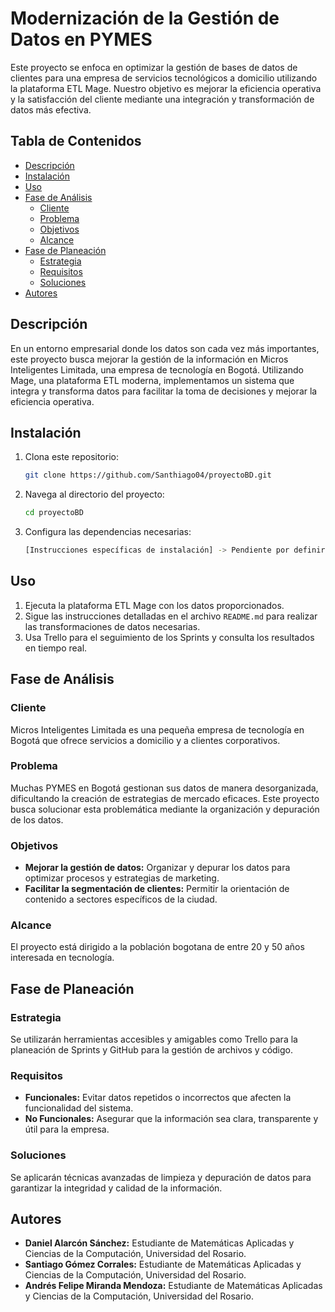 # Modernización de la Gestión de Datos en PYMES

Este proyecto se enfoca en optimizar la gestión de bases de datos de clientes para una empresa de servicios tecnológicos a domicilio utilizando la plataforma ETL Mage. Nuestro objetivo es mejorar la eficiencia operativa y la satisfacción del cliente mediante una integración y transformación de datos más efectiva.

## Tabla de Contenidos

- [Descripción](#descripción)
- [Instalación](#instalación)
- [Uso](#uso)
- [Fase de Análisis](#fase-de-análisis)
  - [Cliente](#cliente)
  - [Problema](#problema)
  - [Objetivos](#objetivos)
  - [Alcance](#alcance)
- [Fase de Planeación](#fase-de-planeación)
  - [Estrategia](#estrategia)
  - [Requisitos](#requisitos)
  - [Soluciones](#soluciones)
- [Autores](#autores)

## Descripción

En un entorno empresarial donde los datos son cada vez más importantes, este proyecto busca mejorar la gestión de la información en Micros Inteligentes Limitada, una empresa de tecnología en Bogotá. Utilizando Mage, una plataforma ETL moderna, implementamos un sistema que integra y transforma datos para facilitar la toma de decisiones y mejorar la eficiencia operativa.

## Instalación

1. Clona este repositorio:
    ```bash
    git clone https://github.com/Santhiago04/proyectoBD.git
    ```
2. Navega al directorio del proyecto:
    ```bash
    cd proyectoBD
    ```
3. Configura las dependencias necesarias:
    ```bash
    [Instrucciones específicas de instalación] -> Pendiente por definir
    ```

## Uso

1. Ejecuta la plataforma ETL Mage con los datos proporcionados.
2. Sigue las instrucciones detalladas en el archivo `README.md` para realizar las transformaciones de datos necesarias.
3. Usa Trello para el seguimiento de los Sprints y consulta los resultados en tiempo real.

## Fase de Análisis

### Cliente

Micros Inteligentes Limitada es una pequeña empresa de tecnología en Bogotá que ofrece servicios a domicilio y a clientes corporativos.

### Problema

Muchas PYMES en Bogotá gestionan sus datos de manera desorganizada, dificultando la creación de estrategias de mercado eficaces. Este proyecto busca solucionar esta problemática mediante la organización y depuración de los datos.

### Objetivos

- **Mejorar la gestión de datos:** Organizar y depurar los datos para optimizar procesos y estrategias de marketing.
- **Facilitar la segmentación de clientes:** Permitir la orientación de contenido a sectores específicos de la ciudad.

### Alcance

El proyecto está dirigido a la población bogotana de entre 20 y 50 años interesada en tecnología.

## Fase de Planeación

### Estrategia

Se utilizarán herramientas accesibles y amigables como Trello para la planeación de Sprints y GitHub para la gestión de archivos y código.

### Requisitos

- **Funcionales:** Evitar datos repetidos o incorrectos que afecten la funcionalidad del sistema.
- **No Funcionales:** Asegurar que la información sea clara, transparente y útil para la empresa.

### Soluciones

Se aplicarán técnicas avanzadas de limpieza y depuración de datos para garantizar la integridad y calidad de la información.

## Autores

- **Daniel Alarcón Sánchez:** Estudiante de Matemáticas Aplicadas y Ciencias de la Computación, Universidad del Rosario.
- **Santiago Gómez Corrales:** Estudiante de Matemáticas Aplicadas y Ciencias de la Computación, Universidad del Rosario.
- **Andrés Felipe Miranda Mendoza:** Estudiante de Matemáticas Aplicadas y Ciencias de la Computación, Universidad del Rosario.

